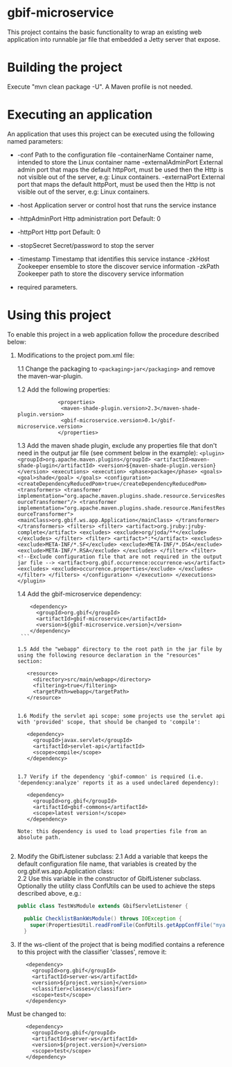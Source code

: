 gbif-microservice
=================

This project contains the basic functionality to wrap an existing web application into runnable jar file that embedded
a Jetty server that expose.

Building the project
=================
Execute "mvn clean package -U". A Maven profile is not needed.

Executing an application
=========================
An application that uses this project can be executed using the following named parameters:
  * -conf
       Path to the configuration file
    -containerName
       Container name, intended to store the Linux container name
    -externalAdminPort
       External admin port that maps the default httpPort, must be used then the
       Http is not visible out of the server, e.g: Linux containers.
    -externalPort
       External port that maps the default httpPort, must be used then the Http
       is not visible out of the server, e.g: Linux containers.
  * -host
       Application server or control host that runs the service instance
  * -httpAdminPort
       Http administration port
       Default: 0
  * -httpPort
       Http port
       Default: 0
  * -stopSecret
       Secret/password to stop the server
  * -timestamp
       Timestamp that identifies this service instance
    -zkHost
       Zookeeper ensemble to store the discover service information
    -zkPath
       Zookeeper path to store the discovery service information

* required parameters.

Using this project
==================
To enable this project in a web application follow the procedure described below:
 
1. Modifications to the project pom.xml file:

     1.1 Change the packaging to `<packaging>jar</packaging>`  and remove the maven-war-plugin.
     
     1.2 Add the following properties:
      ```
                   <properties>
                    <maven-shade-plugin.version>2.3</maven-shade-plugin.version>
                    <gbif-microservice.version>0.1</gbif-microservice.version>
                   </properties>
      ```
      
     1.3 Add the maven shade plugin, exclude any properties file that don't need in the output jar file (see comment below in the example):
       ```
         <plugin>
           <groupId>org.apache.maven.plugins</groupId>
           <artifactId>maven-shade-plugin</artifactId>
           <version>${maven-shade-plugin.version}</version>
           <executions>
             <execution>
               <phase>package</phase>
               <goals>
                 <goal>shade</goal>
               </goals>
               <configuration>
                 <createDependencyReducedPom>true</createDependencyReducedPom>
                 <transformers>
                   <transformer
                     implementation="org.apache.maven.plugins.shade.resource.ServicesResourceTransformer"/>
                   <transformer
                     implementation="org.apache.maven.plugins.shade.resource.ManifestResourceTransformer">
                     <mainClass>org.gbif.ws.app.Application</mainClass>
                   </transformer>
                 </transformers>
                 <filters>
                   <filter>
                     <artifact>org.jruby:jruby-complete</artifact>
                     <excludes>
                       <exclude>org/joda/**</exclude>
                     </excludes>
                   </filter>
                   <filter>
                     <artifact>*:*</artifact>
                     <excludes>
                       <exclude>META-INF/*.SF</exclude>
                       <exclude>META-INF/*.DSA</exclude>
                       <exclude>META-INF/*.RSA</exclude>
                     </excludes>
                   </filter>
                   <filter>
                     <!--Exclude configuration file that are not required in the output jar file -->
                     <artifact>org.gbif.occurrence:occurrence-ws</artifact>
                     <excludes>
                       <exclude>occurrence.properties</exclude>
                     </excludes>
                   </filter>
                 </filters>
               </configuration>
             </execution>
           </executions>
         </plugin>
       ```
        
      1.4 Add the gbif-microservice dependency:
      ```
          <dependency>
            <groupId>org.gbif</groupId>
            <artifactId>gbif-microservice</artifactId>
            <version>${gbif-microservice.version}</version>
          </dependency>
       ```
        
      1.5 Add the "webapp" directory to the root path in the jar file by using the following resource declaration in the "resources" section:
      ```
          <resource>
            <directory>src/main/webapp</directory>
            <filtering>true</filtering>
            <targetPath>webapp</targetPath>
          </resource>
      ```
      
      1.6 Modify the servlet api scope: some projects use the servlet api with 'provided' scope, that should be changed to 'compile':
      ```
          <dependency>
            <groupId>javax.servlet</groupId>
            <artifactId>servlet-api</artifactId>
            <scope>compile</scope>
          </dependency>
      ```
      
      1.7 Verify if the dependency 'gbif-common' is required (i.e. 'dependency:analyze' reports it as a used undeclared dependency):
      ```
          <dependency>
            <groupId>org.gbif</groupId>
            <artifactId>gbif-commons</artifactId>
            <scope>latest version!</scope>
          </dependency>
      ```
      Note: this dependency is used to load properties file from an absolute path.
         
2. Modify the GbifListener subclass:
    2.1 Add a variable that keeps the default configuration file name, that variables is created by the org.gbif.ws.app.Application class:       
    2.2 Use this variable in the constructor of GbifListener subclass.
    Optionally the utility class ConfUtils can be used to achieve the steps described above, e.g.:
    ```java 
    public class TestWsModule extends GbifServletListener {
    
      public ChecklistBankWsModule() throws IOException {
        super(PropertiesUtil.readFromFile(ConfUtils.getAppConfFile("myapp.properties")), "org.gbif.ws", ...);
      }
    ```

3. If the ws-client of the project that is being modified contains a reference to this project with the classifier 'classes', remove it:
```
      <dependency>
        <groupId>org.gbif</groupId>
        <artifactId>server-ws</artifactId>
        <version>${project.version}</version>
        <classifier>classes</classifier>
        <scope>test</scope>
      </dependency>
 ```
  
   Must be changed to:
      
```
      <dependency>
        <groupId>org.gbif</groupId>
        <artifactId>server-ws</artifactId>
        <version>${project.version}</version>
        <scope>test</scope>
      </dependency>
 ```
